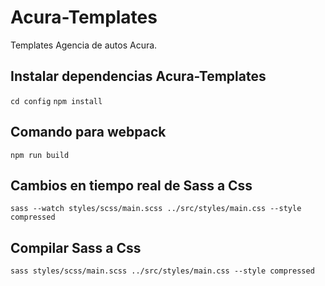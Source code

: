 # Acura-Templates
Templates Agencia de autos Acura.

## Instalar dependencias Acura-Templates
`cd config`
`npm install`

## Comando para webpack
`npm run build`

## Cambios en tiempo real de Sass a Css
`sass --watch styles/scss/main.scss ../src/styles/main.css --style compressed`

## Compilar Sass a Css
`sass styles/scss/main.scss ../src/styles/main.css --style compressed`